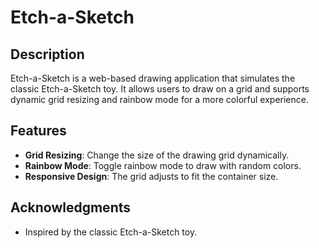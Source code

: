 # Etch-a-Sketch

## Description

Etch-a-Sketch is a web-based drawing application that simulates the classic Etch-a-Sketch toy. It allows users to draw on a grid and supports dynamic grid resizing and rainbow mode for a more colorful experience.

## Features

- **Grid Resizing**: Change the size of the drawing grid dynamically.
- **Rainbow Mode**: Toggle rainbow mode to draw with random colors.
- **Responsive Design**: The grid adjusts to fit the container size.

## Acknowledgments

- Inspired by the classic Etch-a-Sketch toy.


